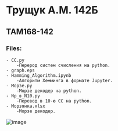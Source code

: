 # Трущук А.М. 142Б
## TAM168-142
### Files:
    - CC.py
        -Перерод систем счисления на python.
    - graph.eps
    - Hamming_Algorithm.ipynb
        -Алгоритм Хемминга в формате Jupyter.
    - Морзе.py
        -Морзе декодер на python.
    - Np_в_N10.py
        -Перевод в 10-ю СС на python.
    - Морзянка.xlsx
        -Морзе декодер.
![image](https://ru-static.z-dn.net/files/df4/a4ff8957afd514d647566397fc7d7536.png)
    
    
